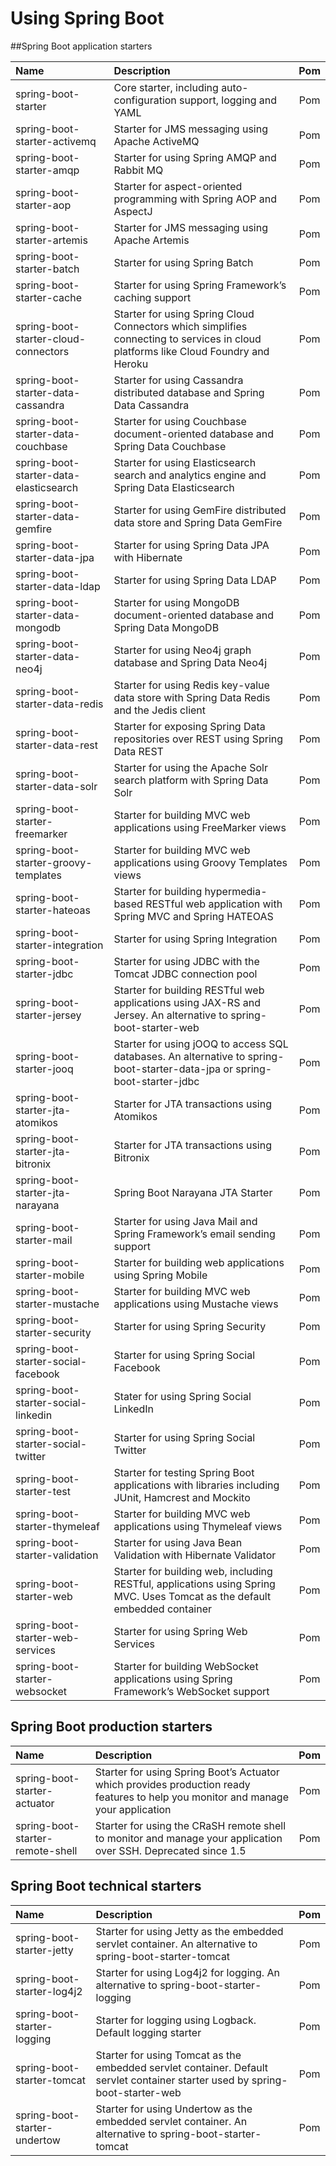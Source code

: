 # Using Spring Boot
##Spring Boot application starters

|    Name             |          Description                                       |        Pom     |
| :------------------ | :----------------------------------------------------------------- | :---: |
| spring-boot-starter | Core starter, including auto-configuration support, logging and YAML | Pom|
| spring-boot-starter-activemq | Starter for JMS messaging using Apache ActiveMQ |Pom |
| spring-boot-starter-amqp | Starter for using Spring AMQP and Rabbit MQ | Pom |
| spring-boot-starter-aop | Starter for aspect-oriented programming with Spring AOP and AspectJ | Pom |
| spring-boot-starter-artemis | Starter for JMS messaging using Apache Artemis | Pom |
| spring-boot-starter-batch | Starter for using Spring Batch | Pom |
| spring-boot-starter-cache | Starter for using Spring Framework’s caching support | Pom |
| spring-boot-starter-cloud-connectors | Starter for using Spring Cloud Connectors which simplifies connecting to services in cloud platforms like Cloud Foundry and Heroku| Pom |
| spring-boot-starter-data-cassandra | Starter for using Cassandra distributed database and Spring Data Cassandra | Pom |
| spring-boot-starter-data-couchbase | Starter for using Couchbase document-oriented database and Spring Data Couchbase | Pom |
| spring-boot-starter-data-elasticsearch | Starter for using Elasticsearch search and analytics engine and Spring Data Elasticsearch | Pom |
| spring-boot-starter-data-gemfire | Starter for using GemFire distributed data store and Spring Data GemFire | Pom |
| spring-boot-starter-data-jpa | Starter for using Spring Data JPA with Hibernate | Pom |
| spring-boot-starter-data-ldap | Starter for using Spring Data LDAP | Pom |
| spring-boot-starter-data-mongodb | Starter for using MongoDB document-oriented database and Spring Data MongoDB | Pom |
| spring-boot-starter-data-neo4j | Starter for using Neo4j graph database and Spring Data Neo4j | Pom |
| spring-boot-starter-data-redis | Starter for using Redis key-value data store with Spring Data Redis and the Jedis client | Pom |
| spring-boot-starter-data-rest | Starter for exposing Spring Data repositories over REST using Spring Data REST | Pom |
| spring-boot-starter-data-solr | Starter for using the Apache Solr search platform with Spring Data Solr | Pom |
| spring-boot-starter-freemarker | Starter for building MVC web applications using FreeMarker views | Pom |
| spring-boot-starter-groovy-templates | Starter for building MVC web applications using Groovy Templates views | Pom |
| spring-boot-starter-hateoas | Starter for building hypermedia-based RESTful web application with Spring MVC and Spring HATEOAS | Pom |
| spring-boot-starter-integration | Starter for using Spring Integration | Pom |
| spring-boot-starter-jdbc | Starter for using JDBC with the Tomcat JDBC connection pool | Pom |
| spring-boot-starter-jersey | Starter for building RESTful web applications using JAX-RS and Jersey. An alternative to spring-boot-starter-web | Pom |
| spring-boot-starter-jooq | Starter for using jOOQ to access SQL databases. An alternative to spring-boot-starter-data-jpa or spring-boot-starter-jdbc | Pom |
| spring-boot-starter-jta-atomikos | Starter for JTA transactions using Atomikos | Pom |
| spring-boot-starter-jta-bitronix | Starter for JTA transactions using Bitronix | Pom |
| spring-boot-starter-jta-narayana | Spring Boot Narayana JTA Starter | Pom |
| spring-boot-starter-mail | Starter for using Java Mail and Spring Framework’s email sending support | Pom |
| spring-boot-starter-mobile | Starter for building web applications using Spring Mobile | Pom |
| spring-boot-starter-mustache | Starter for building MVC web applications using Mustache views | Pom |
| spring-boot-starter-security | Starter for using Spring Security | Pom |
| spring-boot-starter-social-facebook | Starter for using Spring Social Facebook | Pom |
| spring-boot-starter-social-linkedin | Stater for using Spring Social LinkedIn | Pom |
| spring-boot-starter-social-twitter | Starter for using Spring Social Twitter | Pom |
| spring-boot-starter-test | Starter for testing Spring Boot applications with libraries including JUnit, Hamcrest and Mockito | Pom |
| spring-boot-starter-thymeleaf | Starter for building MVC web applications using Thymeleaf views | Pom |
| spring-boot-starter-validation | Starter for using Java Bean Validation with Hibernate Validator | Pom |
| spring-boot-starter-web |  Starter for building web, including RESTful, applications using Spring MVC. Uses Tomcat as the default embedded container| Pom |
| spring-boot-starter-web-services | Starter for using Spring Web Services | Pom |
| spring-boot-starter-websocket | Starter for building WebSocket applications using Spring Framework’s WebSocket support | Pom |

## Spring Boot production starters
| Name | Description | Pom |
| :------------------ | :----------------------------------------------------------------- | :---: |
| spring-boot-starter-actuator | Starter for using Spring Boot’s Actuator which provides production ready features to help you monitor and manage your application | Pom |
| spring-boot-starter-remote-shell | Starter for using the CRaSH remote shell to monitor and manage your application over SSH. Deprecated since 1.5 | Pom |

## Spring Boot technical starters
| Name | Description | Pom |
| :------------------ | :----------------------------------------------------------------- | :---: |
| spring-boot-starter-jetty | Starter for using Jetty as the embedded servlet container. An alternative to spring-boot-starter-tomcat | Pom |
| spring-boot-starter-log4j2 | Starter for using Log4j2 for logging. An alternative to spring-boot-starter-logging | Pom |
| spring-boot-starter-logging | Starter for logging using Logback. Default logging starter | Pom |
| spring-boot-starter-tomcat | Starter for using Tomcat as the embedded servlet container. Default servlet container starter used by spring-boot-starter-web | Pom |
| spring-boot-starter-undertow | Starter for using Undertow as the embedded servlet container. An alternative to spring-boot-starter-tomcat | Pom |
